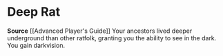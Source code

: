 ﻿---
id: '72'
name: Deep Rat
rarity: Common
source: '[[DATABASE/source/Advanced Player''s Guide|Advanced Player''s Guide]]'
trait: null
type: Heritage

---
# Deep Rat

**Source** [[Advanced Player's Guide]] 
Your ancestors lived deeper underground than other ratfolk, granting you the ability to see in the dark. You gain darkvision.